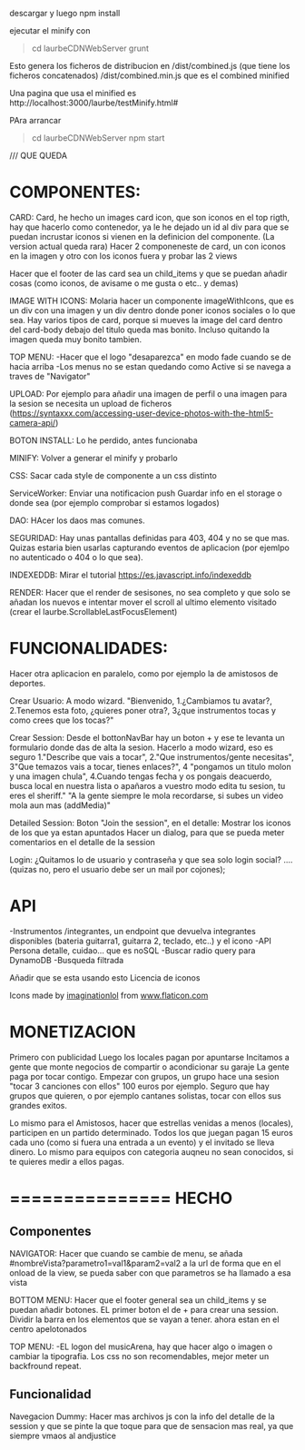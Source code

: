 descargar y luego 
npm install

ejecutar el minify con 

> cd laurbeCDNWebServer
> grunt

Esto genera los ficheros de distribucion en 
/dist/combined.js (que tiene los ficheros concatenados)
/dist/combined.min.js que es el combined minified

Una pagina que usa el minified es http://localhost:3000/laurbe/testMinify.html#

PAra arrancar
> cd laurbeCDNWebServer
> npm start


/// QUE QUEDA







COMPONENTES:
=================
CARD:
Card, he hecho un images card icon, que son iconos en el top rigth, hay que hacerlo como contenedor, ya le he dejado un id
al div para que se puedan incrustar iconos si vienen en la definicion del componente. (La version actual queda rara)
Hacer 2 componeneste de card, un con iconos en la imagen y otro con los iconos fuera y probar las 2 views

Hacer que el footer de las card sea un child_items y que se puedan añadir cosas (como iconos, de avisame o me gusta o etc..  y demas)

IMAGE WITH ICONS:
Molaria hacer un componente imageWithIcons, que es un div con una imagen y un div dentro donde poner iconos sociales o lo que sea.
Hay varios tipos de card, porque si mueves la image del card dentro del card-body debajo del titulo
queda mas bonito. Incluso quitando la imagen queda muy bonito tambien.

TOP MENU:
-Hacer que el logo "desaparezca" en modo fade cuando se de hacia arriba
-Los menus no se estan quedando como Active si se navega a traves de "Navigator"


UPLOAD: 
Por ejemplo para añadir una imagen de perfil o una imagen para la sesion se necesita un upload de ficheros (https://syntaxxx.com/accessing-user-device-photos-with-the-html5-camera-api/)

BOTON INSTALL:
Lo he perdido, antes funcionaba

MINIFY:
Volver a generar el minify y probarlo

CSS:
Sacar cada style de componente a un css distinto

ServiceWorker:
Enviar una notificacion push
Guardar info en el storage o donde sea (por ejemplo comprobar si estamos logados)

DAO:
HAcer los daos mas comunes. 

SEGURIDAD:
Hay unas pantallas definidas para 403, 404 y no se que mas. Quizas estaria bien usarlas capturando eventos
de aplicacion (por ejemlpo no autenticado o 404 o lo que sea).

INDEXEDDB:
Mirar el tutorial https://es.javascript.info/indexeddb

RENDER:
Hacer que el render de sesisones, no sea completo y que solo se añadan los nuevos e intentar mover el 
scroll al ultimo elemento visitado (crear el laurbe.ScrollableLastFocusElement)

FUNCIONALIDADES:
====================
Hacer otra aplicacion en paralelo, como por ejemplo la de amistosos de deportes.



Crear Usuario:
A modo wizard.
"Bienvenido, 1.¿Cambiamos tu avatar?, 2.Tenemos esta foto, ¿quieres poner otra?, 3¿que instrumentos tocas y como crees que los tocas?"

Crear Session:
Desde el bottonNavBar hay un boton + y ese te levanta un formulario donde das de alta la sesion.
Hacerlo a modo wizard, eso es seguro
1."Describe que vais a tocar", 2."Que instrumentos/gente necesitas", 3"Que temazos vais a tocar, tienes enlaces?",  4 "pongamos un titulo molon y una imagen chula", 4.Cuando tengas fecha y os pongais deacuerdo, busca local en nuestra lista o apañaros a vuestro modo edita tu sesion, tu eres el sheriff."  "A la gente siempre le mola recordarse, si subes un video mola aun mas (addMedia)" 


Detailed Session:
Boton "Join the session", en el detalle:
Mostrar los iconos de los que ya estan apuntados
Hacer un dialog, para que se pueda meter comentarios en el detalle de la session

Login:
¿Quitamos lo de usuario y contraseña y que sea solo login social? .... (quizas no, pero el usuario debe ser un mail por cojones);



API 
============
-Instrumentos /integrantes, un endpoint que devuelva integrantes disponibles (bateria guitarra1, guitarra 2, teclado, etc..) y el icono 
-API Persona detalle, cuidao... que es noSQL
-Buscar radio query para DynamoDB
-Busqueda filtrada


Añadir que se esta usando esto Licencia de iconos
<div>Icons made by <a href="https://www.flaticon.com/authors/imaginationlol" title="imaginationlol">imaginationlol</a> from <a href="https://www.flaticon.com/" title="Flaticon">www.flaticon.com</a></div>


MONETIZACION
===============
Primero con publicidad
Luego los locales pagan por apuntarse
Incitamos a gente que monte negocios de compartir o acondicionar su garaje
La gente paga por tocar contigo. Empezar con grupos, un grupo hace una sesion "tocar 3 canciones con ellos" 100 euros por ejemplo.
Seguro que hay grupos que quieren, o por ejemplo cantanes solistas, tocar con ellos sus grandes exitos.

Lo mismo para el Amistosos, hacer que estrellas venidas a menos (locales), participen en un partido determinado.
Todos los que juegan pagan 15 euros cada uno (como si fuera una entrada a un evento) y el invitado se lleva dinero.
Lo mismo para equipos con categoria auqneu no sean conocidos, si te quieres medir a ellos pagas.



===============
HECHO
==============
Componentes
-----------
NAVIGATOR:
Hacer que cuando se cambie de menu, se añada #nombreVista?parametro1=val1&param2=val2 a la url
de forma que en el onload de la view, se pueda saber con que parametros se ha llamado a esa vista

BOTTOM MENU:
Hacer que el footer general sea un child_items y se puedan añadir botones. EL primer boton el de + para crear una session.
Dividir la barra en los elementos que se vayan a tener. ahora estan en el centro apelotonados

TOP MENU:
-EL logon del musicArena, hay que hacer algo o imagen o cambiar la tipografia. Los css no son recomendables, mejor meter un backfround repeat.

Funcionalidad
--------------
Navegacion Dummy:
Hacer mas archivos js con la info del detalle de la session y que se pinte la que toque para que de sensacion mas real, ya que siempre vmaos al andjustice